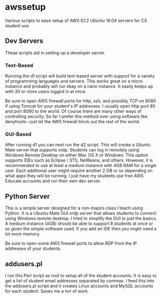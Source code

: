 # awssetup
Various scripts to ease setup of AWS EC2 Ubuntu 16.04 servers for CS student use.

## Dev Servers
These scripts aid in setting up a developer server. 

### Text-Based
Running the d1 script will build text-based server 
with support for a variety of programming languages and servers. This works great on a micro instance 
and probably will run okay on a nano instance. It easily keeps up with 30 or more users logged in at once.

Be sure to open AWS firewall ports for http, ssh, and possibly TCP on 8080 if using Tomcat for your student's 
IP addresses. I usually open http port 80 and port 8080 to the world. Of course there are many other ways of
controlling security. So far I prefer this method over using software like denyhosts--just let the AWS firewall 
block out the rest of the world.

### GUI-Based
After running d1 you can next run the d2 script. This will create a Ubuntu Mate server that supports xrdp.
Students can log in remotely using Windows Remote Desktop on either Mac OS X or Windows. This option supports
IDEs such as Eclipse / STS, NetBeans, and others. However, it is recommended to use at least a medium instance with
4GB RAM for a single user. Each additional user might require another 2 GB or so depending on what apps they will be
running. I just have my students use free AWS Educate accounts and run their own dev server.

## Python Server
This is a simple server designed for a non-majors class I teach using Python. It is a Ubuntu Mate GUI xrdp server that allows
students to connect using Windows remote desktop. I tried to simplify the GUI to just the basics. A medium instance (4GB)
should be able to support 8 students at once or so given the simple software used. If you add an IDE then you might need
a lot more memory.

Be sure to open some AWS firewall ports to allow RDP from the IP addresses of your students.

## addusers.pl
I run this Perl script as root to setup all of the student accounts. It is easy to get a list of student email addresses separated
by commas. I feed this into the addusers.pl script and it creates Linux accounts and MySQL accounts for each student.
Saves me a ton of work.


